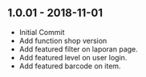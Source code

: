 ## 1.0.01 - 2018-11-01
* Initial Commit
* Add function shop version
* Add featured filter on laporan page.
* Add featured level on user login.
* Add featured barcode on item.